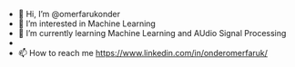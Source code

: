 - 👋 Hi, I’m @omerfarukonder
- 👀 I’m interested in Machine Learning
- 🌱 I’m currently learning Machine Learning and AUdio Signal Processing
-
- 📫 How to reach me https://www.linkedin.com/in/onderomerfaruk/

<!---
omerfarukonder/omerfarukonder is a ✨ special ✨ repository because its `README.md` (this file) appears on your GitHub profile.
You can click the Preview link to take a look at your changes.
--->
